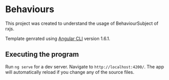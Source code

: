 # Behaviours

This project was created to understand the usage of BehaviourSubject of rxjs.

Template genrated using [Angular CLI](https://github.com/angular/angular-cli) version 1.6.1.

## Executing the program

Run `ng serve` for a dev server. Navigate to `http://localhost:4200/`. 
The app will automatically reload if you change any of the source files.
